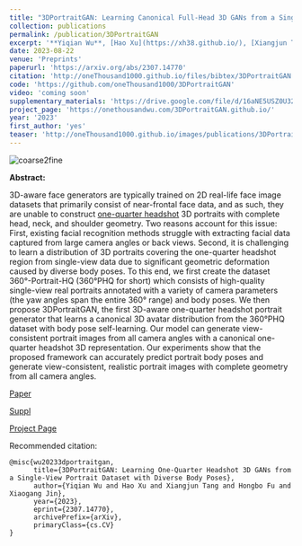 ```yaml
---
title: "3DPortraitGAN: Learning Canonical Full-Head 3D GANs from a Single-View Portrait Dataset with Diverse Body Poses"
collection: publications
permalink: /publication/3DPortraitGAN
excerpt: '**Yiqian Wu**, [Hao Xu](https://xh38.github.io/), [Xiangjun Tang](https://yuyujunjun.github.io/), [Hongbo Fu](http://sweb.cityu.edu.hk/hongbofu/publications.html), [Xiaogang Jin*](http://www.cad.zju.edu.cn/home/jin)'
date: 2023-08-22
venue: 'Preprints'
paperurl: 'https://arxiv.org/abs/2307.14770'
citation: 'http://oneThousand1000.github.io/files/bibtex/3DPortraitGAN.html'
code: 'https://github.com/oneThousand1000/3DPortraitGAN'
video: 'coming soon'
supplementary_materials: 'https://drive.google.com/file/d/16aNE5USZ0U32bgGJS1G5xWrY0oIMTfre/view?usp=sharing'
project_page: 'https://onethousandwu.com/3DPortraitGAN.github.io/'
year: '2023'
first_author: 'yes'
teaser: 'http://oneThousand1000.github.io/images/publications/3DPortraitGAN.png'
---
```

![coarse2fine](http://oneThousand1000.github.io/images/publications/3DPortraitGAN.png)

<b>Abstract:</b>

3D-aware face generators are typically trained on 2D real-life face image datasets that primarily consist of near-frontal face data, and as such, they are unable to construct [one-quarter headshot](https://www.backstage.com/magazine/article/types-of-headshots-75557/) 3D portraits with complete head, neck, and shoulder geometry. Two reasons account for this issue: First, existing facial recognition methods struggle with extracting facial data captured from large camera angles or back views. Second, it is challenging to learn a distribution of 3D portraits covering the one-quarter headshot region from single-view data due to significant geometric deformation caused by diverse body poses. To this end, we first create the dataset 360°-Portrait-HQ (360°PHQ for short) which consists of high-quality single-view real portraits annotated with a variety of camera parameters (the yaw angles span the entire 360° range) and body poses. We then propose 3DPortraitGAN, the first 3D-aware one-quarter headshot portrait generator that learns a canonical 3D avatar distribution from the 360°PHQ dataset with body pose self-learning. Our model can generate view-consistent portrait images from all camera angles with a canonical one-quarter headshot 3D representation. Our experiments show that the proposed framework can accurately predict portrait body poses and generate view-consistent, realistic portrait images with complete geometry from all camera angles.  

[Paper](https://arxiv.org/abs/2307.14770) 

[Suppl](https://drive.google.com/file/d/16aNE5USZ0U32bgGJS1G5xWrY0oIMTfre/view?usp=sharing) 

[Project Page](https://onethousandwu.com/3DPortraitGAN.github.io/)



Recommended citation: 
```
@misc{wu20233dportraitgan,
      title={3DPortraitGAN: Learning One-Quarter Headshot 3D GANs from a Single-View Portrait Dataset with Diverse Body Poses}, 
      author={Yiqian Wu and Hao Xu and Xiangjun Tang and Hongbo Fu and Xiaogang Jin},
      year={2023},
      eprint={2307.14770},
      archivePrefix={arXiv},
      primaryClass={cs.CV}
}
```
